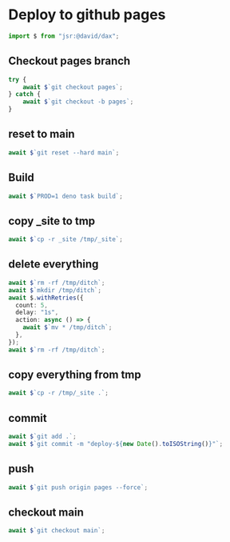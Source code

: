 # Deploy to github pages

```ts
import $ from "jsr:@david/dax";
```

## Checkout pages branch
```ts
try {
    await $`git checkout pages`;
} catch {
    await $`git checkout -b pages`;
}
```

## reset to main
```ts
await $`git reset --hard main`;
```

## Build
```ts
await $`PROD=1 deno task build`;
```

## copy _site to tmp
```ts
await $`cp -r _site /tmp/_site`;
```

## delete everything
```ts
await $`rm -rf /tmp/ditch`;
await $`mkdir /tmp/ditch`;
await $.withRetries({
  count: 5,
  delay: "1s",
  action: async () => {
    await $`mv * /tmp/ditch`;
  },
});
await $`rm -rf /tmp/ditch`;
```

## copy everything from tmp
```ts
await $`cp -r /tmp/_site .`;
```

## commit
```ts
await $`git add .`;
await $`git commit -m "deploy-${new Date().toISOString()}"`;
```

## push
```ts
await $`git push origin pages --force`;
```

## checkout main
```ts
await $`git checkout main`;
```
